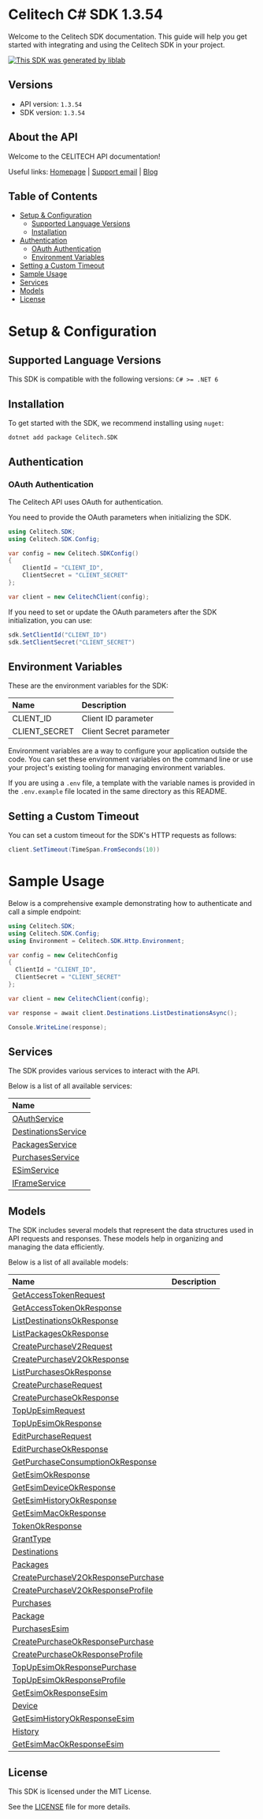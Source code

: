 # Celitech C# SDK 1.3.54

Welcome to the Celitech SDK documentation. This guide will help you get started with integrating and using the Celitech SDK in your project.

[![This SDK was generated by liblab](https://raw.githubusercontent.com/liblaber/liblab-assets/main/assets/built-by-liblab-icon.svg)](https://liblab.com/?utm_source=readme)

## Versions

- API version: `1.3.54`
- SDK version: `1.3.54`

## About the API

Welcome to the CELITECH API documentation!

Useful links: [Homepage](https://www.celitech.com) | [Support email](mailto:support@celitech.com) | [Blog](https://www.celitech.com/blog/)

## Table of Contents

- [Setup & Configuration](#setup--configuration)
  - [Supported Language Versions](#supported-language-versions)
  - [Installation](#installation)
- [Authentication](#authentication)
  - [OAuth Authentication](#oauth-authentication)
  - [Environment Variables](#environment-variables)
- [Setting a Custom Timeout](#setting-a-custom-timeout)
- [Sample Usage](#sample-usage)
- [Services](#services)
- [Models](#models)
- [License](#license)

# Setup & Configuration

## Supported Language Versions

This SDK is compatible with the following versions: `C# >= .NET 6`

## Installation

To get started with the SDK, we recommend installing using `nuget`:

```bash
dotnet add package Celitech.SDK
```

## Authentication

### OAuth Authentication

The Celitech API uses OAuth for authentication.

You need to provide the OAuth parameters when initializing the SDK.

```cs
using Celitech.SDK;
using Celitech.SDK.Config;

var config = new Celitech.SDKConfig()
{
	ClientId = "CLIENT_ID",
	ClientSecret = "CLIENT_SECRET"
};

var client = new CelitechClient(config);
```

If you need to set or update the OAuth parameters after the SDK initialization, you can use:

```cs
sdk.SetClientId("CLIENT_ID")
sdk.SetClientSecret("CLIENT_SECRET")
```

## Environment Variables

These are the environment variables for the SDK:

| Name          | Description             |
| :------------ | :---------------------- |
| CLIENT_ID     | Client ID parameter     |
| CLIENT_SECRET | Client Secret parameter |

Environment variables are a way to configure your application outside the code. You can set these environment variables on the command line or use your project's existing tooling for managing environment variables.

If you are using a `.env` file, a template with the variable names is provided in the `.env.example` file located in the same directory as this README.

## Setting a Custom Timeout

You can set a custom timeout for the SDK's HTTP requests as follows:

```cs
client.SetTimeout(TimeSpan.FromSeconds(10))
```

# Sample Usage

Below is a comprehensive example demonstrating how to authenticate and call a simple endpoint:

```cs
using Celitech.SDK;
using Celitech.SDK.Config;
using Environment = Celitech.SDK.Http.Environment;

var config = new CelitechConfig
{
  ClientId = "CLIENT_ID",
  ClientSecret = "CLIENT_SECRET"
};

var client = new CelitechClient(config);

var response = await client.Destinations.ListDestinationsAsync();

Console.WriteLine(response);

```

## Services

The SDK provides various services to interact with the API.

Below is a list of all available services:

| Name                                                                 |
| :------------------------------------------------------------------- |
| [OAuthService](documentation/services/OAuthService.md)               |
| [DestinationsService](documentation/services/DestinationsService.md) |
| [PackagesService](documentation/services/PackagesService.md)         |
| [PurchasesService](documentation/services/PurchasesService.md)       |
| [ESimService](documentation/services/ESimService.md)                 |
| [IFrameService](documentation/services/IFrameService.md)             |

## Models

The SDK includes several models that represent the data structures used in API requests and responses. These models help in organizing and managing the data efficiently.

Below is a list of all available models:

| Name                                                                                             | Description |
| :----------------------------------------------------------------------------------------------- | :---------- |
| [GetAccessTokenRequest](documentation/models/GetAccessTokenRequest.md)                           |             |
| [GetAccessTokenOkResponse](documentation/models/GetAccessTokenOkResponse.md)                     |             |
| [ListDestinationsOkResponse](documentation/models/ListDestinationsOkResponse.md)                 |             |
| [ListPackagesOkResponse](documentation/models/ListPackagesOkResponse.md)                         |             |
| [CreatePurchaseV2Request](documentation/models/CreatePurchaseV2Request.md)                       |             |
| [CreatePurchaseV2OkResponse](documentation/models/CreatePurchaseV2OkResponse.md)                 |             |
| [ListPurchasesOkResponse](documentation/models/ListPurchasesOkResponse.md)                       |             |
| [CreatePurchaseRequest](documentation/models/CreatePurchaseRequest.md)                           |             |
| [CreatePurchaseOkResponse](documentation/models/CreatePurchaseOkResponse.md)                     |             |
| [TopUpEsimRequest](documentation/models/TopUpEsimRequest.md)                                     |             |
| [TopUpEsimOkResponse](documentation/models/TopUpEsimOkResponse.md)                               |             |
| [EditPurchaseRequest](documentation/models/EditPurchaseRequest.md)                               |             |
| [EditPurchaseOkResponse](documentation/models/EditPurchaseOkResponse.md)                         |             |
| [GetPurchaseConsumptionOkResponse](documentation/models/GetPurchaseConsumptionOkResponse.md)     |             |
| [GetEsimOkResponse](documentation/models/GetEsimOkResponse.md)                                   |             |
| [GetEsimDeviceOkResponse](documentation/models/GetEsimDeviceOkResponse.md)                       |             |
| [GetEsimHistoryOkResponse](documentation/models/GetEsimHistoryOkResponse.md)                     |             |
| [GetEsimMacOkResponse](documentation/models/GetEsimMacOkResponse.md)                             |             |
| [TokenOkResponse](documentation/models/TokenOkResponse.md)                                       |             |
| [GrantType](documentation/models/GrantType.md)                                                   |             |
| [Destinations](documentation/models/Destinations.md)                                             |             |
| [Packages](documentation/models/Packages.md)                                                     |             |
| [CreatePurchaseV2OkResponsePurchase](documentation/models/CreatePurchaseV2OkResponsePurchase.md) |             |
| [CreatePurchaseV2OkResponseProfile](documentation/models/CreatePurchaseV2OkResponseProfile.md)   |             |
| [Purchases](documentation/models/Purchases.md)                                                   |             |
| [Package](documentation/models/Package.md)                                                       |             |
| [PurchasesEsim](documentation/models/PurchasesEsim.md)                                           |             |
| [CreatePurchaseOkResponsePurchase](documentation/models/CreatePurchaseOkResponsePurchase.md)     |             |
| [CreatePurchaseOkResponseProfile](documentation/models/CreatePurchaseOkResponseProfile.md)       |             |
| [TopUpEsimOkResponsePurchase](documentation/models/TopUpEsimOkResponsePurchase.md)               |             |
| [TopUpEsimOkResponseProfile](documentation/models/TopUpEsimOkResponseProfile.md)                 |             |
| [GetEsimOkResponseEsim](documentation/models/GetEsimOkResponseEsim.md)                           |             |
| [Device](documentation/models/Device.md)                                                         |             |
| [GetEsimHistoryOkResponseEsim](documentation/models/GetEsimHistoryOkResponseEsim.md)             |             |
| [History](documentation/models/History.md)                                                       |             |
| [GetEsimMacOkResponseEsim](documentation/models/GetEsimMacOkResponseEsim.md)                     |             |

## License

This SDK is licensed under the MIT License.

See the [LICENSE](LICENSE) file for more details.
